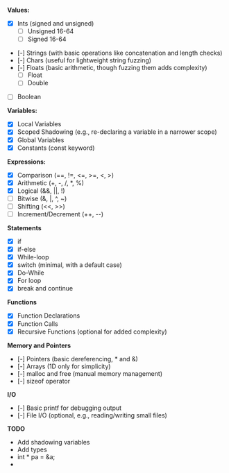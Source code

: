 **Values:**
- [X] Ints (signed and unsigned)
  - [ ] Unsigned 16-64
  - [ ] Signed 16-64
- [-] Strings (with basic operations like concatenation and length checks)
- [-] Chars (useful for lightweight string fuzzing)
- [-] Floats (basic arithmetic, though fuzzing them adds complexity)
  - [ ] Float
  - [ ] Double
- [ ] Boolean

**Variables:**
- [X] Local Variables
- [X] Scoped Shadowing (e.g., re-declaring a variable in a narrower scope)
- [X] Global Variables
- [X] Constants (const keyword)

**Expressions:**
- [X] Comparison (==, !=, <=, >=, <, >)
- [X] Arithmetic (+, -, /, *, %)
- [X] Logical (&&, ||, !)
- [ ] Bitwise (&, |, ^, ~)
- [ ] Shifting (<<, >>)
- [ ] Increment/Decrement (++, --)

**Statements**
- [X] if
- [X] if-else
- [X] While-loop
- [X] switch (minimal, with a default case)
- [X] Do-While
- [X] For loop
- [X] break and continue

**Functions**
- [X] Function Declarations
- [X] Function Calls
- [X] Recursive Functions (optional for added complexity)

**Memory and Pointers**
- [-] Pointers (basic dereferencing, * and &)
- [-] Arrays (1D only for simplicity)
- [-] malloc and free (manual memory management)
- [-] sizeof operator

**I/O**
- [-] Basic printf for debugging output
- [-] File I/O (optional, e.g., reading/writing small files)




**TODO**
- Add shadowing variables
- Add types
- int * pa = &a;
- 